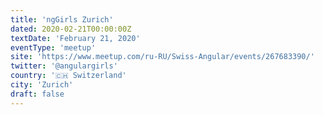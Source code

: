 ```yaml
---
title: 'ngGirls Zurich'
dated: 2020-02-21T00:00:00Z
textDate: 'February 21, 2020'
eventType: 'meetup'
site: 'https://www.meetup.com/ru-RU/Swiss-Angular/events/267683390/'
twitter: '@angulargirls'
country: '🇨🇭 Switzerland'
city: 'Zurich'
draft: false
---
```

